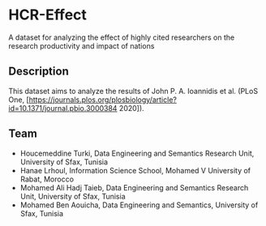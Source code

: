 # HCR-Effect
A dataset for analyzing the effect of highly cited researchers on the research productivity and impact of nations

## Description
This dataset aims to analyze the results of John P. A. Ioannidis et al. (PLoS One, [https://journals.plos.org/plosbiology/article?id=10.1371/journal.pbio.3000384 2020]).
## Team
* Houcemeddine Turki, Data Engineering and Semantics Research Unit, University of Sfax, Tunisia
* Hanae Lrhoul, Information Science School, Mohamed V University of Rabat, Morocco
* Mohamed Ali Hadj Taieb, Data Engineering and Semantics Research Unit, University of Sfax, Tunisia
* Mohamed Ben Aouicha, Data Engineering and Semantics, University of Sfax, Tunisia

